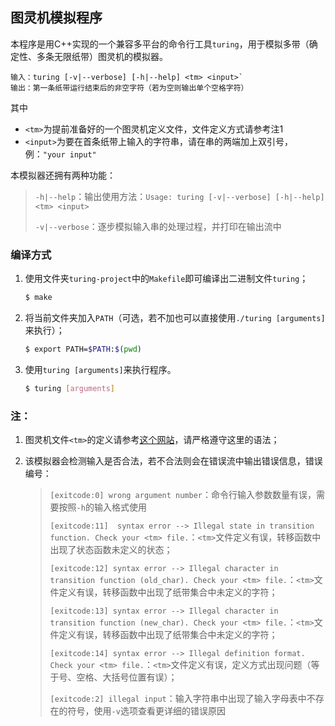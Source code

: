 ## 图灵机模拟程序

本程序是用C++实现的一个兼容多平台的命令行工具`turing`，用于模拟多带（确定性、多条无限纸带）图灵机的模拟器。

```has 
输入：turing [-v|--verbose] [-h|--help] <tm> <input>`
输出：第一条纸带运行结束后的非空字符（若为空则输出单个空格字符）
```

其中

- `<tm>`为提前准备好的一个图灵机定义文件，文件定义方式请参考注1
- `<input>`为要在首条纸带上输入的字符串，请在串的两端加上双引号，例：`"your input"`

本模拟器还拥有两种功能：

> `-h|--help`：输出使用方法：`Usage: turing [-v|--verbose] [-h|--help] <tm> <input>`
>
> `-v|--verbose`：逐步模拟输入串的处理过程，并打印在输出流中



### 编译方式

1. 使用文件夹`turing-project`中的`Makefile`即可编译出二进制文件`turing`；

   ``` bash
   $ make
   ```

2. 将当前文件夹加入`PATH`（可选，若不加也可以直接使用`./turing [arguments]`来执行）；

   ```bash
   $ export PATH=$PATH:$(pwd)
   ```

3. 使用`turing [arguments]`来执行程序。

   ```bash
   $ turing [arguments]
   ```

   

### 注：

1. 图灵机文件`<tm>`的定义请参考[这个网站](https://ptc-nju.github.io/#%E9%99%84%E5%BD%95-%E5%9B%BE%E7%81%B5%E6%9C%BA%E7%A8%8B%E5%BA%8F%E8%AF%AD%E6%B3%95)，请严格遵守这里的语法；

2. 该模拟器会检测输入是否合法，若不合法则会在错误流中输出错误信息，错误编号：

   > `[exitcode:0] wrong argument number`：命令行输入参数数量有误，需要按照`-h`的输入格式使用
   >
   > `[exitcode:11]  syntax error --> Illegal state in transition function. Check your <tm> file.`：`<tm>`文件定义有误，转移函数中出现了状态函数未定义的状态；
   >
   > `[exitcode:12] syntax error --> Illegal character in transition function (old_char). Check your <tm> file.`：`<tm>`文件定义有误，转移函数中出现了纸带集合中未定义的字符；
   >
   > `[exitcode:13] syntax error --> Illegal character in transition function (new_char). Check your <tm> file.`：`<tm>`文件定义有误，转移函数中出现了纸带集合中未定义的字符；
   >
   > `[exitcode:14] syntax error --> Illegal definition format. Check your <tm> file.`：`<tm>`文件定义有误，定义方式出现问题（等于号、空格、大括号位置有误）；
   >
   > `[exitcode:2] illegal input`：输入字符串中出现了输入字母表中不存在的符号，使用`-v`选项查看更详细的错误原因